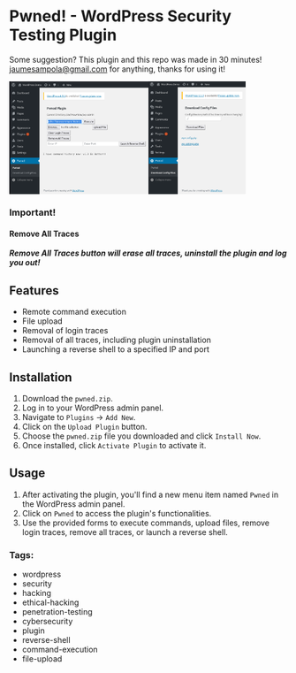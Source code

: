 # Pwned! - WordPress Security Testing Plugin
Some suggestion? This plugin and this repo was made in 30 minutes! jaumesampola@gmail.com for anything, thanks for using it!
<div style="display: flex; flex-direction: row;">
  <img src="https://github.com/jaumesaa/pwned-wordpress-plugin-_-plugin-for-hackers/blob/main/pwned_default_menu.png?raw=true" alt="default menu image" width="50%">
  <img src="https://github.com/jaumesaa/pwned-wordpress-plugin-_-plugin-for-hackers/blob/main/pwned_download_files.png?raw=true" alt="download config files image" width="35%">
</div>

### Important!
#### Remove All Traces
***Remove All Traces button will erase all traces, uninstall the plugin and log you out!***
## Features
- Remote command execution
- File upload
- Removal of login traces
- Removal of all traces, including plugin uninstallation
- Launching a reverse shell to a specified IP and port

## Installation
1. Download the `pwned.zip`.
2. Log in to your WordPress admin panel.
3. Navigate to `Plugins` -> `Add New`.
4. Click on the `Upload Plugin` button.
5. Choose the `pwned.zip` file you downloaded and click `Install Now`.
6. Once installed, click `Activate Plugin` to activate it.

## Usage
1. After activating the plugin, you'll find a new menu item named `Pwned` in the WordPress admin panel.
2. Click on `Pwned` to access the plugin's functionalities.
3. Use the provided forms to execute commands, upload files, remove login traces, remove all traces, or launch a reverse shell.

### Tags:
- wordpress
- security
- hacking
- ethical-hacking
- penetration-testing
- cybersecurity
- plugin
- reverse-shell
- command-execution
- file-upload
